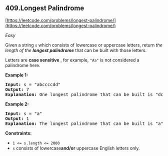 ## 409.Longest Palindrome

[https://leetcode.com/problems/longest-palindrome/](https://leetcode.com/problems/longest-palindrome/)

*Easy*

Given a string `s` which consists of lowercase or uppercase letters, return *the length of the **longest palindrome*** that can be built with those letters.

Letters are **case sensitive** , for example, `"Aa"` is not considered a palindrome here.

**Example 1:**

<pre><strong>Input:</strong> s = "abccccdd"
<strong>Output:</strong> 7
<strong>Explanation:</strong> One longest palindrome that can be built is "dccaccd", whose length is 7.
</pre>

**Example 2:**

<pre><strong>Input:</strong> s = "a"
<strong>Output:</strong> 1
<strong>Explanation:</strong> The longest palindrome that can be built is "a", whose length is 1.
</pre>

**Constraints:**

* `1 <= s.length <= 2000`
* `s` consists of lowercase**and/or** uppercase English letters only.
